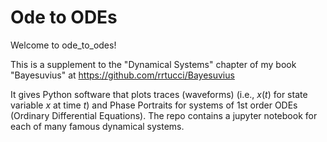 # Ode to ODEs

Welcome to ode_to_odes!

This is a supplement to the
"Dynamical Systems" chapter of my book
"Bayesuvius" at https://github.com/rrtucci/Bayesuvius

It gives Python
software that plots traces (waveforms) (i.e., $x(t)$ 
 for
state variable $x$ at time $t$) 
and Phase Portraits
for systems of 1st order ODEs 
(Ordinary Differential Equations). The repo contains a
jupyter notebook for each of many
famous dynamical systems.